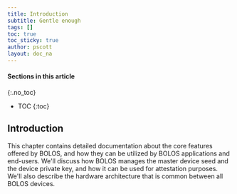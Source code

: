 ```yaml
---
title: Introduction
subtitle: Gentle enough
tags: []
toc: true
toc_sticky: true
author: pscott
layout: doc_na
---
```


#### Sections in this article
{:.no_toc}
* TOC
{:toc}

## Introduction

This chapter contains detailed documentation about the core features
offered by BOLOS, and how they can be utilized by BOLOS applications and
end-users. We'll discuss how BOLOS manages the master device seed and
the device private key, and how it can be used for attestation purposes.
We'll also describe the hardware architecture that is common between all
BOLOS devices.

